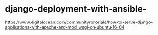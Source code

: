 # django-deployment-with-ansible-
https://www.digitalocean.com/community/tutorials/how-to-serve-django-applications-with-apache-and-mod_wsgi-on-ubuntu-16-04
